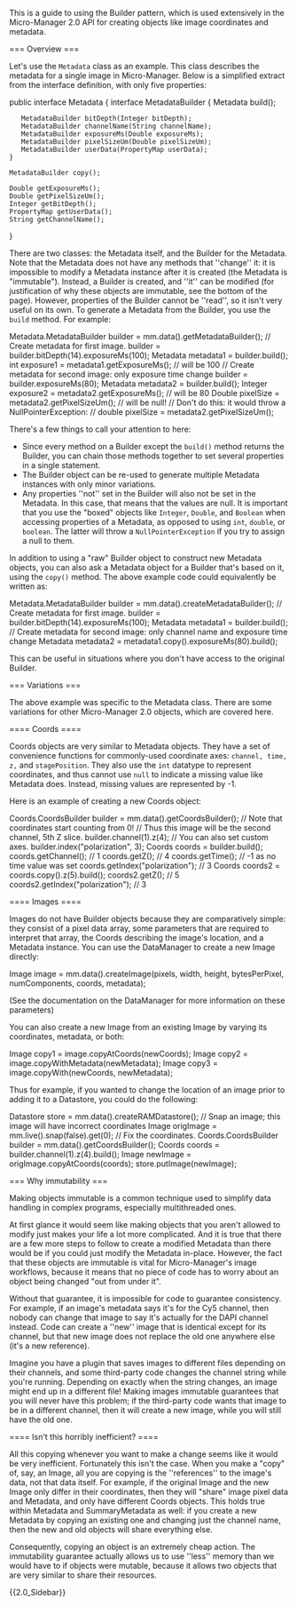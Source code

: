 This is a guide to using the Builder pattern, which is used extensively in the Micro-Manager 2.0 API for creating objects like image coordinates and metadata.

=== Overview ===

Let's use the <code>Metadata</code> class as an example. This class describes the metadata for a single image in Micro-Manager. Below is a simplified extract from the interface definition, with only five properties:

 public interface Metadata { 
    interface MetadataBuilder {
       Metadata build();

       MetadataBuilder bitDepth(Integer bitDepth);
       MetadataBuilder channelName(String channelName);
       MetadataBuilder exposureMs(Double exposureMs);
       MetadataBuilder pixelSizeUm(Double pixelSizeUm);
       MetadataBuilder userData(PropertyMap userData);
    }

    MetadataBuilder copy();

    Double getExposureMs();
    Double getPixelSizeUm();
    Integer getBitDepth();
    PropertyMap getUserData();
    String getChannelName();
 }

There are two classes: the Metadata itself, and the Builder for the Metadata. Note that the Metadata does not have any methods that ''change'' it: it is impossible to modify a Metadata instance after it is created (the Metadata is "immutable"). Instead, a Builder is created, and ''it'' can be modified (for justification of why these objects are immutable, see the bottom of the page). However, properties of the Builder cannot be ''read'', so it isn't very useful on its own. To generate a Metadata from the Builder, you use the <code>build</code> method. For example:

 Metadata.MetadataBuilder builder = mm.data().getMetadataBuilder();
 // Create metadata for first image.
 builder = builder.bitDepth(14).exposureMs(100);
 Metadata metadata1 = builder.build();
 int exposure1 = metadata1.getExposureMs(); // will be 100
 // Create metadata for second image: only exposure time change
 builder = builder.exposureMs(80);
 Metadata metadata2 = builder.build();
 Integer exposure2 = metadata2.getExposureMs(); // will be 80
 Double pixelSize = metadata2.getPixelSizeUm(); // will be null!
 // Don't do this: it would throw a NullPointerException:
 // double pixelSize = metadata2.getPixelSizeUm();

There's a few things to call your attention to here:

* Since every method on a Builder except the <code>build()</code> method returns the Builder, you can chain those methods together to set several properties in a single statement.
* The Builder object can be re-used to generate multiple Metadata instances with only minor variations.
* Any properties ''not'' set in the Builder will also not be set in the Metadata. In this case, that means that the values are null. It is important that you use the "boxed" objects like <code>Integer</code>, <code>Double</code>, and <code>Boolean</code> when accessing properties of a Metadata, as opposed to using <code>int</code>, <code>double</code>, or <code>boolean</code>. The latter will throw a <code>NullPointerException</code> if you try to assign a null to them.

In addition to using a "raw" Builder object to construct new Metadata objects, you can also ask a Metadata object for a Builder that's based on it, using the <code>copy()</code> method. The above example code could equivalently be written as:

 Metadata.MetadataBuilder builder = mm.data().createMetadataBuilder();
 // Create metadata for first image.
 builder = builder.bitDepth(14).exposureMs(100);
 Metadata metadata1 = builder.build();
 // Create metadata for second image: only channel name and exposure time change
 Metadata metadata2 = metadata1.copy().exposureMs(80).build();

This can be useful in situations where you don't have access to the original Builder.

=== Variations ===

The above example was specific to the Metadata class. There are some variations for other Micro-Manager 2.0 objects, which are covered here.

==== Coords ====

Coords objects are very similar to Metadata objects. They have a set of convenience functions for commonly-used coordinate axes: <code>channel, time, z,</code> and <code>stagePosition</code>. They also use the <code>int</code> datatype to represent coordinates, and thus cannot use <code>null</code> to indicate a missing value like Metadata does. Instead, missing values are represented by -1.

Here is an example of creating a new Coords object:

 Coords.CoordsBuilder builder = mm.data().getCoordsBuilder();
 // Note that coordinates start counting from 0!
 // Thus this image will be the second channel, 5th Z slice.
 builder.channel(1).z(4);
 // You can also set custom axes.
 builder.index("polarization", 3);
 Coords coords = builder.build();
 coords.getChannel(); // 1
 coords.getZ(); // 4
 coords.getTime(); // -1 as no time value was set
 coords.getIndex("polarization"); // 3
 Coords coords2 = coords.copy().z(5).build();
 coords2.getZ(); // 5
 coords2.getIndex("polarization"); // 3

==== Images ====

Images do not have Builder objects because they are comparatively simple: they consist of a pixel data array, some parameters that are required to interpret that array, the Coords describing the image's location, and a Metadata instance. You can use the DataManager to create a new Image directly:

 Image image = mm.data().createImage(pixels, width, height, bytesPerPixel,
       numComponents, coords, metadata);

(See the documentation on the DataManager for more information on these parameters)

You can also create a new Image from an existing Image by varying its coordinates, metadata, or both:

 Image copy1 = image.copyAtCoords(newCoords);
 Image copy2 = image.copyWithMetadata(newMetadata);
 Image copy3 = image.copyWith(newCoords, newMetadata);

Thus for example, if you wanted to change the location of an image prior to adding it to a Datastore, you could do the following:

 Datastore store = mm.data().createRAMDatastore();
 // Snap an image; this image will have incorrect coordinates
 Image origImage = mm.live().snap(false).get(0);
 // Fix the coordinates.
 Coords.CoordsBuilder builder = mm.data().getCoordsBuilder();
 Coords coords = builder.channel(1).z(4).build();
 Image newImage = origImage.copyAtCoords(coords);
 store.putImage(newImage);

=== Why immutability ===

Making objects immutable is a common technique used to simplify data handling in complex programs, especially multithreaded ones.

At first glance it would seem like making objects that you aren't allowed to modify just makes your life a lot more complicated. And it is true that there are a few more steps to follow to create a modified Metadata than there would be if you could just modify the Metadata in-place. However, the fact that these objects are immutable is vital for Micro-Manager's image workflows, because it means that no piece of code has to worry about an object being changed "out from under it".

Without that guarantee, it is impossible for code to guarantee consistency. For example, if an image's metadata says it's for the Cy5 channel, then nobody can change that image to say it's actually for the DAPI channel instead. Code can create a ''new'' image that is identical except for its channel, but that new image does not replace the old one anywhere else (it's a new reference).

Imagine you have a plugin that saves images to different files depending on their channels, and some third-party code changes the channel string while you're running. Depending on exactly when the string changes, an image might end up in a different file! Making images immutable guarantees that you will never have this problem; if the third-party code wants that image to be in a different channel, then it will create a new image, while you will still have the old one.

==== Isn't this horribly inefficient? ====

All this copying whenever you want to make a change seems like it would be very inefficient. Fortunately this isn't the case. When you make a "copy" of, say, an Image, all you are copying is the ''references'' to the image's data, not that data itself. For example, if the original Image and the new Image only differ in their coordinates, then they will "share" image pixel data and Metadata, and only have different Coords objects. This holds true within Metadata and SummaryMetadata as well: if you create a new Metadata by copying an existing one and changing just the channel name, then the new and old objects will share everything else.

Consequently, copying an object is an extremely cheap action. The immutability guarantee actually allows us to use ''less'' memory than we would have to if objects were mutable, because it allows two objects that are very similar to share their resources.

{{2.0_Sidebar}}
